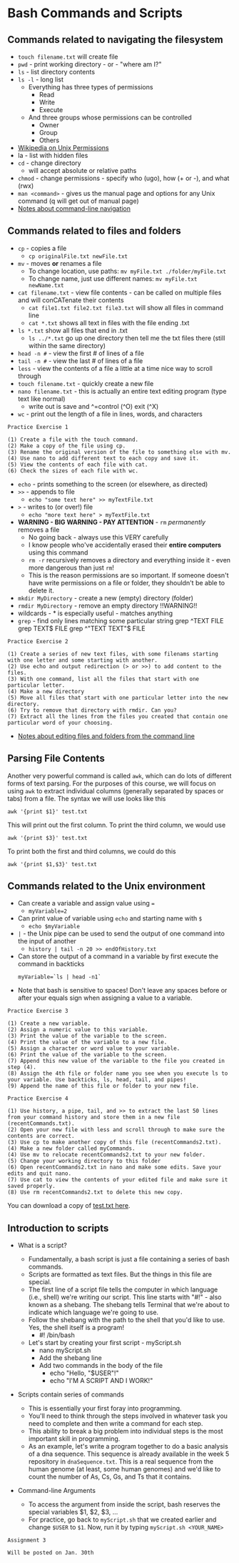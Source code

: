 # Bash Commands and Scripts

## Commands related to navigating the filesystem

- `touch filename.txt` will create file
- `pwd` - print working directory - or - "where am I?"
- `ls` - list directory contents
- `ls -l` - long list
    - Everything has three types of permissions
        - Read
        - Write
        - Execute
    - And three groups whose permissions can be controlled
        - Owner
        - Group
        - Others
- [Wikipedia on Unix Permissions](https://en.wikipedia.org/wiki/File_system_permissions#Notation_of_traditional_Unix_permissions)
- la - list with hidden files
- `cd` - change directory
    - will accept absolute or relative paths
- `chmod` - change permissions - specify who (ugo), how (+ or -), and what (rwx)
- `man <command>` - gives us the manual page and options for any Unix command (q will get out of manual page)
- [Notes about command-line navigation](https://github.com/IntroToCompBioLSU-Spr20/Shell_Week2/blob/master/CommandLine_Navigating.md)

## Commands related to files and folders

- `cp` - copies a file
    - `cp originalFile.txt newFile.txt`
- `mv` - moves __or__ renames a file
    - To change location, use paths: `mv myFile.txt ./folder/myFile.txt`
    - To change name, just use different names: `mv myFile.txt newName.txt`
- `cat filename.txt` - view file contents - can be called on multiple files and will conCATenate their contents
    - `cat file1.txt file2.txt file3.txt` will show all files in command line
    - `cat *.txt` shows all text in files with the file ending .txt
- `ls *.txt` show all files that end in .txt
    - `ls ../*.txt` go up one directory then tell me the txt files there (still within the same directory)
- `head -n #` - view the first # of lines of a file
- `tail -n #` - view the last # of lines of a file
- `less` - view the contents of a file a little at a time nice way to scroll through
- `touch filename.txt` - quickly create a new file
- `nano filename.txt` - this is actually an entire text editing program (type text like normal)
    - write out is save and ^=control (^O) exit (^X)
- `wc` - print out the length of a file in lines, words, and characters

```
Practice Exercise 1

(1) Create a file with the touch command.
(2) Make a copy of the file using cp.
(3) Rename the original version of the file to something else with mv.
(4) Use nano to add different text to each copy and save it.
(5) View the contents of each file with cat.
(6) Check the sizes of each file with wc.
```

- `echo` - prints something to the screen (or elsewhere, as directed)
- `>>` - appends to file
    - `echo "some text here" >> myTextFile.txt`
- `>` - writes to (or over!) file
    - `echo "more text here" > myTextFile.txt`
- __WARNING - BIG WARNING - PAY ATTENTION__ - `rm` _permanently_ removes a file
    - No going back - always use this VERY carefully
    - I know people who've accidentally erased their __entire computers__ using this command
    - `rm -r` recursively removes a directory and everything inside it - even more dangerous than just `rm`!
    - This is the reason permissions are so important. If someone doesn't have write permissions on a file or folder, they shouldn't be able to delete it.
- `mkdir MyDirectory` - create a new (empty) directory (folder)
- `rmdir MyDirectory` - remove an empty directory !!WARNING!!
- wildcards - * is especially useful - matches anything
- `grep` - find only lines matching some particular string
    grep ^TEXT FILE
    grep TEXT$ FILE
    grep ^"TEXT TEXT"$ FILE

```
Practice Exercise 2

(1) Create a series of new text files, with some filenams starting with one letter and some starting with another.
(2) Use echo and output redirection (> or >>) to add content to the files.
(3) With one command, list all the files that start with one particular letter.
(4) Make a new directory
(5) Move all files that start with one particular letter into the new directory.
(6) Try to remove that directory with rmdir. Can you?
(7) Extract all the lines from the files you created that contain one particular word of your choosing.
```

- [Notes about editing files and folders from the command line](https://github.com/IntroToCompBioLSU-Spr20/Shell_Week2/blob/master/CommandLine_Editing.md)

## Parsing File Contents

Another very powerful command is called `awk`, which can do lots of different forms of text parsing. For the purposes of this course, we will focus on using `awk` to extract individual columns (generally separated by spaces or tabs) from a file. The syntax we will use looks like this

`awk '{print $1}' test.txt`

This will print out the first column. To print the third column, we would use

`awk '{print $3}' test.txt`

To print both the first and third columns, we could do this

`awk '{print $1,$3}' test.txt`

## Commands related to the Unix environment

- Can create a variable and assign value using `=`
    - `myVariable=2`
- Can print value of variable using `echo` and starting name with `$`
    - `echo $myVariable`
- `|` - the Unix pipe can be used to send the output of one command into the input of another
    - `history | tail -n 20 >> endOfHistory.txt`
- Can store the output of a command in a variable by first execute the command in backticks
    ```
    myVariable=`ls | head -n1`
    ```
- Note that bash is sensitive to spaces! Don't leave any spaces before or after your equals sign when assigning a value to a variable.

```
Practice Exercise 3

(1) Create a new variable.
(2) Assign a numeric value to this variable.
(3) Print the value of the variable to the screen.
(4) Print the value of the variable to a new file.
(5) Assign a character or word value to your variable.
(6) Print the value of the variable to the screen.
(7) Append this new value of the variable to the file you created in step (4).
(8) Assign the 4th file or folder name you see when you execute ls to your variable. Use backticks, ls, head, tail, and pipes!
(9) Append the name of this file or folder to your new file.
```

```
Practice Exercise 4

(1) Use history, a pipe, tail, and >> to extract the last 50 lines from your command history and store them in a new file (recentCommands.txt).
(2) Open your new file with less and scroll through to make sure the contents are correct.
(3) Use cp to make another copy of this file (recentCommands2.txt).
(4) Make a new folder called myCommands.
(4) Use mv to relocate recentCommands2.txt to your new folder.
(5) Change your working directory to this folder
(6) Open recentCommands2.txt in nano and make some edits. Save your edits and quit nano.
(7) Use cat to view the contents of your edited file and make sure it saved properly.
(8) Use rm recentCommands2.txt to delete this new copy.
```

You can download a copy of [test.txt here](https://github.com/IntroPhylogenomics/ComputingFundamentals/blob/master/test.txt).


## Introduction to scripts

- What is a script?
  - Fundamentally, a bash script is just a file containing a series of bash commands.
  - Scripts are formatted as text files. But the things in this file are special.
  - The first line of a script file tells the computer in which language (i.e., shell) we're writing our script. This line starts with "#!" - also known as a shebang. The shebang tells Terminal that we're about to indicate which language we're going to use.
  - Follow the shebang with the path to the shell that you'd like to use. Yes, the shell itself is a program!
    - #! /bin/bash
  - Let's start by creating your first script - myScript.sh
    - nano myScript.sh
    - Add the shebang line
    - Add two commands in the body of the file
      - echo "Hello, "$USER"!"
      - echo "I'M A SCRIPT AND I WORK!"


- Scripts contain series of commands
  - This is essentially your first foray into programming.
  - You'll need to think through the steps involved in whatever task you need to complete and then write a command for each step.
  - This ability to break a big problem into individual steps is the most important skill in programming.
  - As an example, let's write a program together to do a basic analysis of a dna sequence. This sequence is already available in the week 5 repository in `dnaSequence.txt`. This is a real sequence from the human genome (at least, some human genomes) and we'd like to count the number of As, Cs, Gs, and Ts that it contains.

- Command-line Arguments
    - To access the argument from inside the script, bash reserves the special variables $1, $2, $3, ...
    - For practice, go back to `myScript.sh` that we created earlier and change `$USER` to `$1`. Now, run it by typing `myScript.sh <YOUR_NAME>`

```
Assignment 3

Will be posted on Jan. 30th
```
